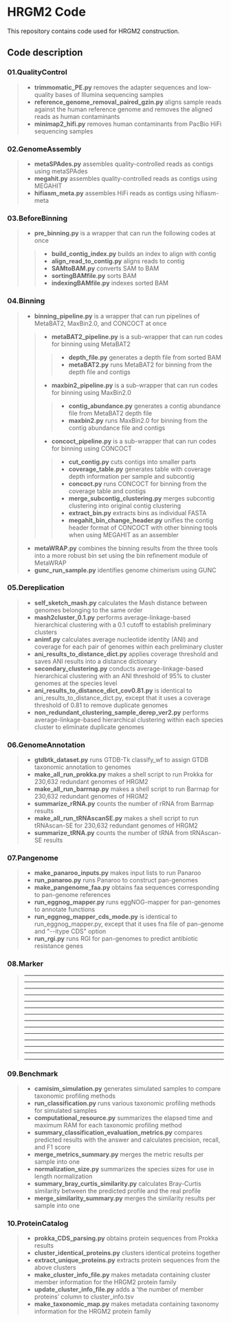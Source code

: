 # HRGM2 Code
This repository contains code used for HRGM2 construction.

## Code description
### 01.QualityControl
> * **trimmomatic_PE.py**
>   removes the adapter sequences and low-quality bases of Illumina sequencing samples
> * **reference_genome_removal_paired_gzin.py**
>   aligns sample reads against the human reference genome and removes the aligned reads as human contaminants
> * **minimap2_hifi.py**
>   removes human contaminants from PacBio HiFi sequencing samples

### 02.GenomeAssembly
> * **metaSPAdes.py**
>   assembles quality-controlled reads as contigs using metaSPAdes
> * **megahit.py**
>   assembles quality-controlled reads as contigs using MEGAHIT
> * **hifiasm_meta.py**
>   assembles HiFi reads as contigs using hifiasm-meta

### 03.BeforeBinning
> * **pre_binning.py**
>   is a wrapper that can run the following codes at once
> > * **build_contig_index.py**
> > builds an index to align with contig
> > * **align_read_to_contig.py**
> > aligns reads to contig
> > * **SAMtoBAM.py**
> > converts SAM to BAM 
> > * **sortingBAMfile.py**
> > sorts BAM
> > * **indexingBAMfile.py**
> > indexes sorted BAM

### 04.Binning
> * **binning_pipeline.py**
>   is a wrapper that can run pipelines of MetaBAT2, MaxBin2.0, and CONCOCT at once
> > * **metaBAT2_pipeline.py**
> > is a sub-wrapper that can run codes for binning using MetaBAT2
> > > * **depth_file.py**
> > > generates a depth file from sorted BAM
> > > * **metaBAT2.py**
> > > runs MetaBAT2 for binning from the depth file and contigs
> > * **maxbin2_pipeline.py**
> > is a sub-wrapper that can run codes for binning using MaxBin2.0
> > > * **contig_abundance.py**
> > > generates a contig abundance file from MetaBAT2 depth file
> > > * **maxbin2.py**
> > > runs MaxBin2.0 for binning from the contig abundance file and contigs
> > * **concoct_pipeline.py**
> > is a sub-wrapper that can run codes for binning using CONCOCT
> > > * **cut_contig.py**
> > > cuts contigs into smaller parts
> > > * **coverage_table.py**
> > > generates table with coverage depth information per sample and subcontig
> > > * **concoct.py**
> > > runs CONCOCT for binning from the coverage table and contigs
> > > * **merge_subcontig_clustering.py**
> > > merges subcontig clustering into original contig clustering
> > > * **extract_bin.py**
> > > extracts bins as individual FASTA
> > > * **megahit_bin_change_header.py**
> > > unifies the contig header format of CONCOCT with other binning tools when using MEGAHIT as an assembler
> * **metaWRAP.py**
> combines the binning results from the three tools into a more robust bin set using the bin refinement module of MetaWRAP
> * **gunc_run_sample.py**
> identifies genome chimerism using GUNC

### 05.Dereplication
> * **self_sketch_mash.py**
> calculates the Mash distance between genomes belonging to the same order
> * **mash2cluster_0.1.py**
> performs average-linkage-based hierarchical clustering with a 0.1 cutoff to establish preliminary clusters
> * **animf.py**
> calculates average nucleotide identity (ANI) and coverage for each pair of genomes within each preliminary cluster
> * **ani_results_to_distance_dict.py**
> applies coverage threshold and saves ANI results into a distance dictionary
> * **secondary_clustering.py**
> conducts average-linkage-based hierarchical clustering with an ANI threshold of 95% to cluster genomes at the species level
> * **ani_results_to_distance_dict_cov0.81.py**
> is identical to ani_results_to_distance_dict.py, except that it uses a coverage threshold of 0.81 to remove duplicate genomes
> * **non_redundant_clustering_sample_derep_ver2.py**
> performs average-linkage-based hierarchical clustering within each species cluster to eliminate duplicate genomes

### 06.GenomeAnnotation
> * **gtdbtk_dataset.py**
> runs GTDB-Tk classify_wf to assign GTDB taxonomic annotation to genomes
> * **make_all_run_prokka.py**
> makes a shell script to run Prokka for 230,632 redundant genomes of HRGM2
> * **make_all_run_barrnap.py**
> makes a shell script to run Barrnap for 230,632 redundant genomes of HRGM2
> * **summarize_rRNA.py**
> counts the number of rRNA from Barrnap results
> * **make_all_run_tRNAscanSE.py**
> makes a shell script to run tRNAscan-SE for 230,632 redundant genomes of HRGM2
> * **summarize_tRNA.py**
> counts the number of tRNA from tRNAscan-SE results

### 07.Pangenome
> * **make_panaroo_inputs.py**
> makes input lists to run Panaroo
> * **run_panaroo.py**
> runs Panaroo to construct pan-genomes
> * **make_pangenome_faa.py**
> obtains faa sequences corresponding to pan-genome references
> * **run_eggnog_mapper.py**
> runs eggNOG-mapper for pan-genomes to annotate functions
> * **run_eggnog_mapper_cds_mode.py**
> is identical to run_eggnog_mapper.py, except that it uses fna file of pan-genome and "--itype CDS" option
> * **run_rgi.py**
> runs RGI for pan-genomes to predict antibiotic resistance genes 

### 08.Marker
> * ****
> * ****
> * ****
> * ****
> * ****
> * ****
> * ****
> * ****
> * ****
> * ****
> * ****
> * ****
> * ****
> * ****

### 09.Benchmark
> * **camisim_simulation.py**
> generates simulated samples to compare taxonomic profiling methods
> * **run_classification.py**
> runs various taxonomic profiling methods for simulated samples
> * **computational_resource.py**
> summarizes the elapsed time and maximum RAM for each taxonomic profiling method
> * **summary_classification_evaluation_metrics.py**
> compares predicted results with the answer and calculates precision, recall, and F1 score
> * **merge_metrics_summary.py**
> merges the metric results per sample into one
> * **normalization_size.py**
> summarizes the species sizes for use in length normalization
> * **summary_bray_curtis_similarity.py**
> calculates Bray-Curtis similarity between the predicted profile and the real profile
> * **merge_similarity_summary.py**
> merges the similarity results per sample into one

### 10.ProteinCatalog
> * **prokka_CDS_parsing.py**
> obtains protein sequences from Prokka results
> * **cluster_identical_proteins.py**
> clusters identical proteins together
> * **extract_unique_proteins.py**
> extracts protein sequences from the above clusters
> * **make_cluster_info_file.py**
> makes metadata containing cluster member information for the HRGM2 protein family
> * **update_cluster_info_file.py**
> adds a ‘the number of member proteins’ column to cluster_info.tsv
> * **make_taxonomic_map.py**
> makes metadata containing taxonomy information for the HRGM2 protein family
